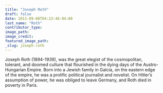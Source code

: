 ```yaml
---
title: "Joseph Roth"
draft: false
date: 2011-09-08T04:23:48-04:00
last_name: "Roth"
contributor_type:
image_path:
image_credit:
featured_image_path:
_slug: joseph-roth
---
```


Joseph Roth (1894-1939), was the great elegist of the cosmopolitan, tolerant, and doomed culture that flourished in the dying days of the Austro-Hungarian Empire. Born into a Jewish family in Galcia, on the eastern edge of the empire, he was a prolific political journalist and novelist. On Hitler’s assumption of power, he was obliged to leave Germany, and Roth died in poverty in Paris. 

